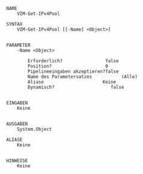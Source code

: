 ﻿```

NAME
    VIM-Get-IPv4Pool
    
SYNTAX
    VIM-Get-IPv4Pool [[-Name] <Object>]  
    
    
PARAMETER
    -Name <Object>
        
        Erforderlich?                false
        Position?                    0
        Pipelineeingaben akzeptieren?false
        Name des Parametersatzes           (Alle)
        Aliase                      Keine
        Dynamisch?                     false
        
    
EINGABEN
    Keine
    
    
AUSGABEN
    System.Object
    
ALIASE
    Keine
    

HINWEISE
    Keine



```

